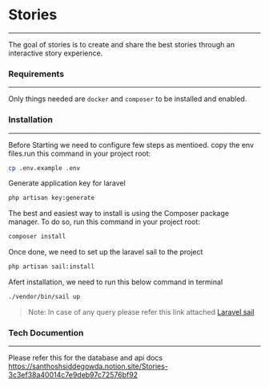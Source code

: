 # Stories
---
The goal of stories is to create and share the best stories through an interactive story experience. 

### Requirements
---
Only things needed are  `docker` and `composer` to be installed and enabled.

### Installation
---
Before Starting we need to configure few steps as mentioed. copy the env files.run this command in your project root:
```sh
cp .env.example .env
```
Generate application key for laravel
```sh
php artisan key:generate
```

The best and easiest way to install is using the Composer package manager. To do so, run this command in your project root:

```sh
composer install
```

Once done, we need to set up the laravel sail to the project

```sh
php artisan sail:install
```
Afert installation, we need to run this below command in terminal

```sh
./vendor/bin/sail up
```
> Note: In case of any query please refer this link attached [Laravel sail](https://laravel.com/docs/9.x/sail)

### Tech Documention
---
Please refer this for the database and api docs
https://santhoshsiddegowda.notion.site/Stories-3c3ef38a40014c7e9deb97c72576bf92

